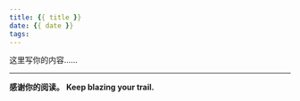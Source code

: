 ```yaml
---
title: {{ title }}
date: {{ date }}
tags:
---
```

<!-- 正文开始 -->

这里写你的内容……

---

**感谢你的阅读。**
**Keep blazing your trail.**
